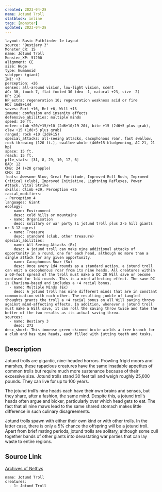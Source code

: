 ```yaml
---
created: 2023-04-28
name: Jotund Troll
statblock: inline
tags: [monster]
updated: 2023-04-28
---
```

```statblock
layout: Basic Pathfinder 1e Layout
source: "Bestiary 3"
Monster_CR: 15
name: Jotund Troll
Monster_XP: 51200
alignment: CE
size: Huge
type: humanoid
subtype: (giant)
INI: +3
perception: +26
senses: all-around vision, low-light vision, scent
AC: 30, touch 7, flat-footed 30 (dex -1, natural +23, size -2)
HP: 216
HP_extra: regeneration 10; regeneration weakness acid or fire
HD: 16d8+144
saves: Fort +16, Ref +6, Will +13
immune: confusion and insanity effects
defensive_abilities: multiple minds
speed: 30 ft.
melee: club +20/+15/+10 (2d6+10/19-20), bite +15 (2d6+5 plus grab), claw +15 (1d8+5 plus grab)
ranged: rock +10 (2d8+15)
special_attacks: all-seeing attacks, cacophonous roar, fast swallow, rock throwing (120 ft.), swallow whole (4d6+15 bludgeoning, AC 21, 21 hp)
space: 15 ft.
reach: 15 ft.
pf1e_stats: [31, 8, 29, 10, 17, 6]
BAB: 12
CMB: 24 (+28 grapple)
CMD: 33
feats: Awesome Blow, Great Fortitude, Improved Bull Rush, Improved Critical (club), Improved Initiative, Lightning Reflexes, Power Attack, Vital Strike
skills: Climb +29, Perception +26
racial_modifiers:
- Perception 4
languages: Giant
ecology:
  - name: Environment
    desc: cold hills or mountains
  - name: Organisation
    desc: solitary or war party (1 jotund troll plus 2-5 hill giants or 3-12 ogres)
  - name: Treasure
    desc: standard (club, other treasure)
special_abilities:
  - name: All-Seeing Attacks (Ex)
    desc: A jotund troll can make nine additional attacks of opportunity in a round, one for each head, although no more than a single attack for any given opportunity.
  - name: Cacophonous Roar (Su)
    desc: Once every 1d4 rounds as a standard action, a jotund troll can emit a cacophonous roar from its nine heads. All creatures within a 60-foot spread of the troll must make a DC 20 Will save or become confused for 1d4 rounds. This is a mind-affecting effect. The save DC is Charisma-based and includes a +4 racial bonus.
  - name: Multiple Minds (Ex)
    desc: A jotund troll has nine different minds that are in constant communication with each other. The resulting jumble of tangled thoughts grants the troll a +4 racial bonus on all Will saving throws against mind-affecting effects. In addition, whenever a jotund troll must make a Will save, it can roll the saving throw twice and take the better of the two results as its actual saving throw.
sources:
  - name: Bestiary 3
    desc: 272
desc_short: This immense green-skinned brute wields a tree branch for a club and has nine heads, each filled with jutting teeth and tusks.
```
## Description
Jotund trolls are gigantic, nine-headed horrors. Prowling frigid moors and marshes, these rapacious creatures have the same insatiable appetites of common trolls but require much more sustenance because of their excessive size. Jotund trolls stand 30 feet tall and weigh roughly 25,000 pounds. They can live for up to 100 years.

The jotund troll’s nine heads each have their own brains and senses, but they share, after a fashion, the same mind. Despite this, a jotund troll’s heads often argue and bicker, particularly over which head gets to eat. The fact that all nine maws lead to the same shared stomach makes little difference in such culinary disagreements.

Jotund trolls spawn with either their own kind or with other trolls. In the latter case, there is only a 5% chance the offspring will be a jotund troll. Apart from brief mating periods, jotund trolls are solitary, although some cull together bands of other giants into devastating war parties that can lay waste to entire regions.
## Source Link
[Archives of Nethys](https://aonprd.com/MonsterDisplay.aspx?ItemName=Jotund%20Troll)
```encounter-table
name: Jotund Troll
creatures:
  - 1: Jotund Troll
```

